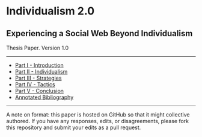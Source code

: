 # Individualism 2.0
## Experiencing a Social Web Beyond Individualism

Thesis Paper. Version 1.0

- - - - - - - - - - - - - - - - - - - - - - - - - - - - - - - - 

- [Part I - Introduction](/johndryan/thesis/blob/master/Thesis%20Paper%20-%20Part%20I%20-%20Introduction.md#readme)
- [Part II - Individualism](/johndryan/thesis/blob/master/Thesis%20Paper%20-%20Part%20II%20-%20Individualism.md#readme)
- [Part III - Strategies](/johndryan/thesis/blob/master/Thesis%20Paper%20-%20Part%20III%20-%20Strategies.md#readme)
- [Part IV - Tactics](/johndryan/thesis/blob/master/Thesis%20Paper%20-%20Part%20IV%20-%20Tactics.md#readme)
- [Part V - Conclusion](/johndryan/thesis/blob/master/Thesis%20Paper%20-%20Part%20V%20-%20Conclusion.md#readme)
- [Annotated Bibliography](/johndryan/thesis/blob/master/Thesis%20Paper%20-%20References.md#readme)

- - - - - - - - - - - - - - - - - - - - - - - - - - - - - - - - 

A note on format: this paper is hosted on GitHub so that it might collective authored. If you have any responses, edits, or disagreements, please fork this repository and submit your edits as a pull request.